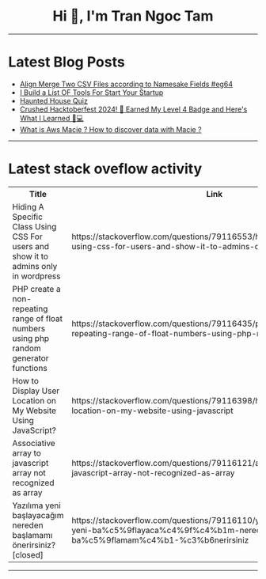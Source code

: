 <h1 align="center">Hi 👋, I'm Tran Ngoc Tam</h1>

---

# Latest Blog Posts 
<!-- BLOG-POST-LIST:START -->
- [Align Merge Two CSV Files according to Namesake Fields #eg64](https://dev.to/esproc_spl/align-merge-two-csv-files-according-to-namesake-fields-eg64-43ja)
- [I Build a List OF Tools For Start Your Startup](https://dev.to/xaramore/i-build-a-list-of-tools-for-start-your-startup-klh)
- [Haunted House Quiz](https://dev.to/deepduharia/haunted-house-quiz-j3i)
- [Crushed Hacktoberfest 2024! 🚀 Earned My Level 4 Badge and Here&#39;s What I Learned 🦥💻](https://dev.to/devops_descent/crushed-hacktoberfest-2024-earned-my-level-4-badge-and-heres-what-i-learned-5fmb)
- [What is Aws Macie ? How to discover data with Macie ?](https://dev.to/orhan_kamo_5bd96f9498a487/what-is-aws-macie-how-to-discovery-data-with-macie--1km4)
<!-- BLOG-POST-LIST:END -->

---

# Latest stack oveflow activity
<table>
  <tr><th>Title</th><th>Link</th></tr>
  <!-- STACKOVERFLOW:START --><tr><td>Hiding A Specific Class Using CSS For users and show it to admins only in wordpress</td><td>https://stackoverflow.com/questions/79116553/hiding-a-specific-class-using-css-for-users-and-show-it-to-admins-only-in-wordpr</td></tr><tr><td>PHP create a non-repeating range of float numbers using php random generator functions</td><td>https://stackoverflow.com/questions/79116435/php-create-a-non-repeating-range-of-float-numbers-using-php-random-generator-fun</td></tr><tr><td>How to Display User Location on My Website Using JavaScript?</td><td>https://stackoverflow.com/questions/79116398/how-to-display-user-location-on-my-website-using-javascript</td></tr><tr><td>Associative array to javascript array not recognized as array</td><td>https://stackoverflow.com/questions/79116121/associative-array-to-javascript-array-not-recognized-as-array</td></tr><tr><td>Yazılıma yeni başlayacağım nereden başlamamı önerirsiniz? [closed]</td><td>https://stackoverflow.com/questions/79116110/yaz%c4%b1l%c4%b1ma-yeni-ba%c5%9flayaca%c4%9f%c4%b1m-nereden-ba%c5%9flamam%c4%b1-%c3%b6nerirsiniz</td></tr><!-- STACKOVERFLOW:END -->
</table>

---


